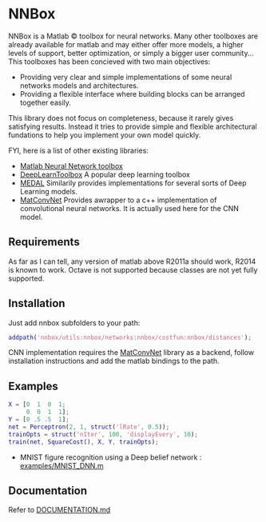 # NNBox

NNBox is a Matlab &copy; toolbox for neural networks. Many other toolboxes are 
already available for matlab and may either offer more models, a higher levels 
of support, better optimization, or simply a bigger user community... This 
toolboxes has been concieved with two main objectives:
- Providing very clear and simple implementations of some neural networks 
  models and architectures.
- Providing a flexible interface where building blocks can be arranged 
  together easily.

This library does not focus on completeness, because it rarely gives satisfying 
results. Instead it tries to provide simple and flexible architectural 
fundations to help you implement your own model quickly.

FYI, here is a list of other existing libraries:

- [Matlab Neural Network toolbox](http://fr.mathworks.com/help/nnet/index.html)
- [DeepLearnToolbox](https://github.com/rasmusbergpalm/DeepLearnToolbox) 
  A popular deep learning toolbox
- [MEDAL](https://github.com/dustinstansbury/medal) Similarily provides 
  implementations for several sorts of Deep Learning models.
- [MatConvNet](http://www.vlfeat.org/matconvnet/) Provides awrapper to a c++ 
  implementation of convolutional neural networks. It is actually used here 
  for the CNN model.

## Requirements

As far as I can tell, any version of matlab above R2011a should work, R2014 is 
known to work. Octave is not supported because classes are not yet fully 
supported.

## Installation

Just add nnbox subfolders to your path:

```matlab
addpath('nnbox/utils:nnbox/networks:nnbox/costfun:nnbox/distances');
```

CNN implementation requires the [MatConvNet](http://www.vlfeat.org/matconvnet/) 
library as a backend, follow installation instructions and add the matlab 
bindings to the path.

## Examples

```matlab
X = [0  1  0  1;
     0  0  1  1];
Y = [0 .5 .5  1];
net = Perceptron(2, 1, struct('lRate', 0.5));
trainOpts = struct('nIter', 100, 'displayEvery', 10);
train(net, SquareCost(), X, Y, trainOpts);
```

- MNIST figure recognition using a Deep belief network : 
  [examples/MNIST_DNN.m](examples/MNIST_DNN.m)

## Documentation

Refer to [DOCUMENTATION.md](DOCUMENTATION.md)
